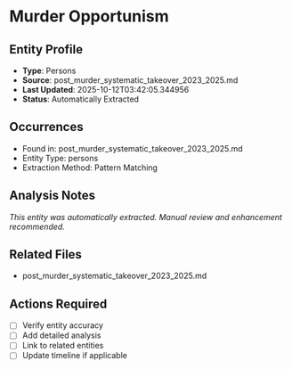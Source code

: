 # Murder Opportunism

## Entity Profile
- **Type**: Persons
- **Source**: post_murder_systematic_takeover_2023_2025.md
- **Last Updated**: 2025-10-12T03:42:05.344956
- **Status**: Automatically Extracted

## Occurrences
- Found in: post_murder_systematic_takeover_2023_2025.md
- Entity Type: persons
- Extraction Method: Pattern Matching

## Analysis Notes
*This entity was automatically extracted. Manual review and enhancement recommended.*

## Related Files
- post_murder_systematic_takeover_2023_2025.md

## Actions Required
- [ ] Verify entity accuracy
- [ ] Add detailed analysis
- [ ] Link to related entities
- [ ] Update timeline if applicable
